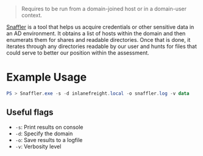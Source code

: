 >Requires to be run from a domain-joined host or in a domain-user context.

[Snaffler](https://github.com/SnaffCon/Snaffler) is a tool that helps us acquire credentials or other sensitive data in an AD environment. It obtains a list of hosts within the domain and then enumerats them for shares and readable directories. Once that is done, it iterates through any directories readable by our user and hunts for files that could serve to better our position within the assessment.
# Example Usage
```powershell
PS > Snaffler.exe -s -d inlanefreight.local -o snaffler.log -v data
```
## Useful flags
- `-s`: Print results on console
- `-d`: Specify the domain
- `-o`: Save results to a logfile
- `-v`: Verbosity level